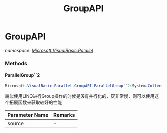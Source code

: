 ﻿---
title: GroupAPI
---

# GroupAPI
_namespace: [Microsoft.VisualBasic.Parallel](N-Microsoft.VisualBasic.Parallel.html)_





### Methods

#### ParallelGroup``2
```csharp
Microsoft.VisualBasic.Parallel.GroupAPI.ParallelGroup``2(System.Collections.Generic.IEnumerable{``0},System.Func{``0,``1})
```
貌似使用LINQ进行Group操作的时候是没有并行化的，灰非常慢，则可以使用这个拓展函数来获取较好的性能

|Parameter Name|Remarks|
|--------------|-------|
|source|-|



